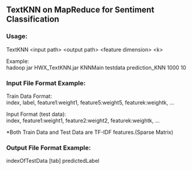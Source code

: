 ## TextKNN on MapReduce for Sentiment Classification  

### Usage:   
TextKNN \<input path\> \<output path\> \<feature dimension\> \<k\>  
  
Example:  
hadoop jar HWX\_TextKNN.jar KNNMain testdata prediction\_KNN 1000 10  
  
  
### Input File Format Example:  
  
Train Data Format:  
index, label, feature1:weight1, feature5:weight5, featurek:weightk, ...  
  
Input Format (test data):  
index, feature1:weight1, feature2:weight2, featurek:weightk, ...  
  
*Both Train Data and Test Data are TF-IDF features.(Sparse Matrix)  

### Output File Format Example:
  
indexOfTestData [tab] predictedLabel
